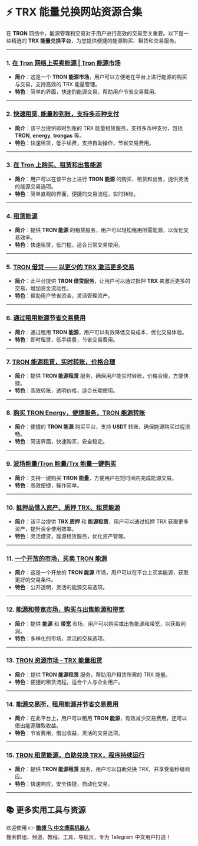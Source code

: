 # ⚡ **TRX 能量兑换网站资源合集**

在 **TRON** 网络中，能源管理和交易对于用户进行高效的交易至关重要。以下是一些精选的 **TRX 能量兑换平台**，为您提供便捷的能源购买、租赁和交易服务。

---

### 1. [**在 Tron 网络上买卖能源 | Tron 能源市场**](https://qoot.cool/HBlkvt)
- **简介**：这是一个 **TRON 能源市场**，用户可以方便地在平台上进行能源的购买与交易，支持高效的 TRX 能量管理。
- **特色**：简单的界面，快速的能源交易，帮助用户节省交易费用。

---

### 2. [**快速租赁, 能量秒到账，支持多币种支付**](https://qoot.cool/Yu2HVO)
- **简介**：该平台提供即时到账的 TRX 能量租赁服务，支持多币种支付，包括 **TRON**, **energy**, **trongas** 等。
- **特色**：快速租赁，低手续费，支持自助操作，节省交易费用。

---

### 3. [**在 Tron 上购买、租赁和出售能源**](https://qoot.cool/wYwm7T)
- **简介**：用户可以在该平台上进行 **TRON 能源** 的购买、租赁和出售，提供灵活的能源交易选项。
- **特色**：简单直观的界面，便捷的交易流程，实时转账。

---

### 4. [**租赁能源**](https://qoot.cool/PVQUiB)
- **简介**：提供 **TRON 能源** 的租赁服务，用户可以轻松租用所需能源，以优化交易效率。
- **特色**：快速租赁，低门槛，适合日常交易使用。

---

### 5. [**TRON 借贷 —— 以更少的 TRX 激活更多交易**](https://qoot.cool/oZH3ER)
- **简介**：此平台提供 **TRON 借贷服务**，让用户可以通过抵押 **TRX** 来激活更多的交易，增加资金流动性。
- **特色**：帮助用户节省资金，灵活管理资产。

---

### 6. [**通过租用能源节省交易费用**](https://qoot.cool/z0Pemy)
- **简介**：通过租用 **TRON 能源**，用户可以有效降低交易成本，优化交易体验。
- **特色**：即时租赁，低手续费，节省交易费用。

---

### 7. [**TRON 能源租赁，实时转账，价格合理**](https://qoot.cool/NKYEEn)
- **简介**：提供 **TRON 能源租赁** 服务，确保用户能实时转账，价格合理，方便快捷。
- **特色**：高效转账，透明价格，适合长期使用。

---

### 8. [**购买 TRON Energy，便捷服务，TRON 能源转账**](https://qoot.cool/MfreeTX)
- **简介**：便捷的 **TRON 能源** 购买平台，支持 **USDT** 转账，确保能源购买过程流畅。
- **特色**：简洁界面，快速购买，安全稳定。

---

### 9. [**波场能量/Tron 能量/Trx 能量一键购买**](https://qoot.cool/eIDBIG)
- **简介**：支持一键购买 **TRON 能量**，方便用户在短时间内完成能源交易。
- **特色**：高效便捷，操作简单。

---

### 10. [**抵押品借入资产、质押 TRX、租赁能源**](https://qoot.cool/IK9Rwl)
- **简介**：该平台提供 **TRX 质押** 和 **能源租赁**，用户可以通过抵押 TRX 获取更多资产，提升资金使用效率。
- **特色**：灵活借贷，能源租赁服务，优化资产管理。

---

### 11. [**一个开放的市场，买卖 TRON 能源**](https://qoot.cool/Opt8DV)
- **简介**：这是一个开放的 **TRON 能源** 市场，用户可以在平台上买卖能源，获取更好的交易条件。
- **特色**：公开透明，灵活的能源交易选项。

---

### 12. [**能源和带宽市场，购买与出售能源和带宽**](https://qoot.cool/7sU8Wz)
- **简介**：提供 **能源** 和 **带宽** 市场，用户可以购买或出售能源和带宽，以获取利润。
- **特色**：多样化的市场，灵活的交易选项。

---

### 13. [**TRON 资源市场 - TRX 能量租赁**](https://qoot.cool/TcGp2m)
- **简介**：提供 **TRON 能源租赁** 服务，帮助用户租赁所需的 TRX 能量。
- **特色**：便捷的租赁流程，适合个人与企业用户。

---

### 14. [**能源交易所，租用能源并节省交易费用**](https://qoot.cool/UrJL3O)
- **简介**：在此平台上，用户可以租用 **TRON 能源**，有效减少交易费用，还可以借出能源赚取收益。
- **特色**：节省费用，借出收益，灵活的交易选项。

---

### 15. [**TRON 租赁能源，自助兑换 TRX，程序持续运行**](https://qoot.cool/8GF5ob)
- **简介**：提供 **TRON 能源租赁** 服务，用户可以自助兑换 TRX，并享受毫秒级响应。
- **特色**：快速响应，安全快捷，自动化交易。

---

## 📚 **更多实用工具与资源**

欢迎使用 👉 [**酷搜 🔍 中文搜索机器人**](https://qoot.cool/SearchRobot)  
搜索群组、频道、教程、工具、导航页，专为 Telegram 中文用户打造！
